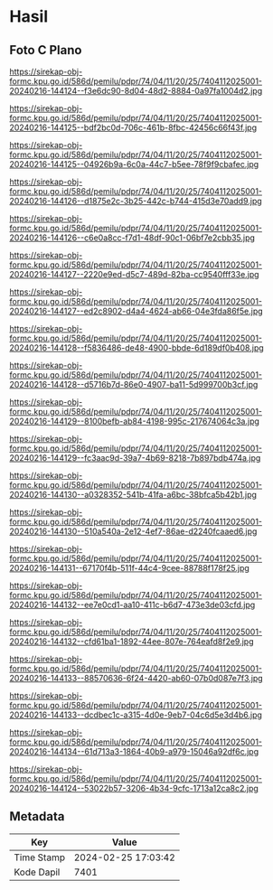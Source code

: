 # Hasil

## Foto C Plano

https://sirekap-obj-formc.kpu.go.id/586d/pemilu/pdpr/74/04/11/20/25/7404112025001-20240216-144124--f3e6dc90-8d04-48d2-8884-0a97fa1004d2.jpg

https://sirekap-obj-formc.kpu.go.id/586d/pemilu/pdpr/74/04/11/20/25/7404112025001-20240216-144125--bdf2bc0d-706c-461b-8fbc-42456c66f43f.jpg

https://sirekap-obj-formc.kpu.go.id/586d/pemilu/pdpr/74/04/11/20/25/7404112025001-20240216-144125--04926b9a-6c0a-44c7-b5ee-78f9f9cbafec.jpg

https://sirekap-obj-formc.kpu.go.id/586d/pemilu/pdpr/74/04/11/20/25/7404112025001-20240216-144126--d1875e2c-3b25-442c-b744-415d3e70add9.jpg

https://sirekap-obj-formc.kpu.go.id/586d/pemilu/pdpr/74/04/11/20/25/7404112025001-20240216-144126--c6e0a8cc-f7d1-48df-90c1-06bf7e2cbb35.jpg

https://sirekap-obj-formc.kpu.go.id/586d/pemilu/pdpr/74/04/11/20/25/7404112025001-20240216-144127--2220e9ed-d5c7-489d-82ba-cc9540fff33e.jpg

https://sirekap-obj-formc.kpu.go.id/586d/pemilu/pdpr/74/04/11/20/25/7404112025001-20240216-144127--ed2c8902-d4a4-4624-ab66-04e3fda86f5e.jpg

https://sirekap-obj-formc.kpu.go.id/586d/pemilu/pdpr/74/04/11/20/25/7404112025001-20240216-144128--f5836486-de48-4900-bbde-6d189df0b408.jpg

https://sirekap-obj-formc.kpu.go.id/586d/pemilu/pdpr/74/04/11/20/25/7404112025001-20240216-144128--d5716b7d-86e0-4907-ba11-5d999700b3cf.jpg

https://sirekap-obj-formc.kpu.go.id/586d/pemilu/pdpr/74/04/11/20/25/7404112025001-20240216-144129--8100befb-ab84-4198-995c-217674064c3a.jpg

https://sirekap-obj-formc.kpu.go.id/586d/pemilu/pdpr/74/04/11/20/25/7404112025001-20240216-144129--fc3aac9d-39a7-4b69-8218-7b897bdb474a.jpg

https://sirekap-obj-formc.kpu.go.id/586d/pemilu/pdpr/74/04/11/20/25/7404112025001-20240216-144130--a0328352-541b-41fa-a6bc-38bfca5b42b1.jpg

https://sirekap-obj-formc.kpu.go.id/586d/pemilu/pdpr/74/04/11/20/25/7404112025001-20240216-144130--510a540a-2e12-4ef7-86ae-d2240fcaaed6.jpg

https://sirekap-obj-formc.kpu.go.id/586d/pemilu/pdpr/74/04/11/20/25/7404112025001-20240216-144131--67170f4b-511f-44c4-9cee-88788f178f25.jpg

https://sirekap-obj-formc.kpu.go.id/586d/pemilu/pdpr/74/04/11/20/25/7404112025001-20240216-144132--ee7e0cd1-aa10-411c-b6d7-473e3de03cfd.jpg

https://sirekap-obj-formc.kpu.go.id/586d/pemilu/pdpr/74/04/11/20/25/7404112025001-20240216-144132--cfd61ba1-1892-44ee-807e-764eafd8f2e9.jpg

https://sirekap-obj-formc.kpu.go.id/586d/pemilu/pdpr/74/04/11/20/25/7404112025001-20240216-144133--88570636-6f24-4420-ab60-07b0d087e7f3.jpg

https://sirekap-obj-formc.kpu.go.id/586d/pemilu/pdpr/74/04/11/20/25/7404112025001-20240216-144133--dcdbec1c-a315-4d0e-9eb7-04c6d5e3d4b6.jpg

https://sirekap-obj-formc.kpu.go.id/586d/pemilu/pdpr/74/04/11/20/25/7404112025001-20240216-144134--61d713a3-1864-40b9-a979-15046a92df6c.jpg

https://sirekap-obj-formc.kpu.go.id/586d/pemilu/pdpr/74/04/11/20/25/7404112025001-20240216-144124--53022b57-3206-4b34-9cfc-1713a12ca8c2.jpg


## Metadata

| Key        | Value               |
| ---------- | ------------------- |
| Time Stamp | 2024-02-25 17:03:42 |
| Kode Dapil | 7401                |



